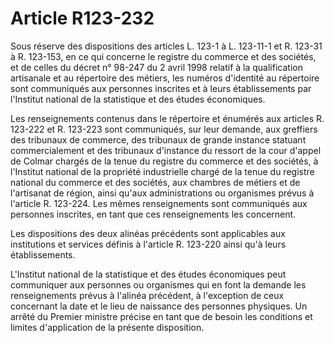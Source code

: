 # Article R123-232

Sous réserve des dispositions des articles L. 123-1 à L. 123-11-1 et R. 123-31 à R. 123-153, en ce qui concerne le registre du commerce et des sociétés, et de celles du décret n° 98-247 du 2 avril 1998 relatif à la qualification artisanale et au répertoire des métiers, les numéros d'identité au répertoire sont communiqués aux personnes inscrites et à leurs établissements par l'Institut national de la statistique et des études économiques.

Les renseignements contenus dans le répertoire et énumérés aux articles R. 123-222 et R. 123-223 sont communiqués, sur leur demande, aux greffiers des tribunaux de commerce, des tribunaux de grande instance statuant commercialement et des tribunaux d'instance du ressort de la cour d'appel de Colmar chargés de la tenue du registre du commerce et des sociétés, à l'Institut national de la propriété industrielle chargé de la tenue du registre national du commerce et des sociétés, aux       chambres de métiers et de l'artisanat de région, ainsi qu'aux administrations ou organismes prévus à l'article R. 123-224. Les mêmes renseignements sont communiqués aux personnes inscrites, en tant que ces renseignements les concernent.

Les dispositions des deux alinéas précédents sont applicables aux institutions et services définis à l'article R. 123-220 ainsi qu'à leurs établissements.

L'Institut national de la statistique et des études économiques peut communiquer aux personnes ou organismes qui en font la demande les renseignements prévus à l'alinéa précédent, à l'exception de ceux concernant la date et le lieu de naissance des personnes physiques. Un arrêté du Premier ministre précise en tant que de besoin les conditions et limites d'application de la présente disposition.
